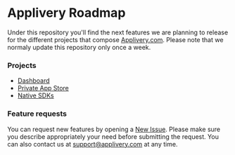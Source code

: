 # Applivery Roadmap

Under this repository you'll find the next features we are planning to release for the different projects that compose [Applivery.com](https://www.applivery.com). Please note that we normaly update this repository only once a week.

### Projects
- [Dashboard](https://github.com/applivery/roadmap/projects/1)
- [Private App Store](https://github.com/applivery/roadmap/projects/2)
- [Native SDKs](https://github.com/applivery/roadmap/projects/3)

### Feature requests
You can request new features by opening a [New Issue](https://github.com/applivery/roadmap/issues/new).
Please make sure you describe appropriately your need before submitting the request.
You can also contact us at [support@applivery.com](support@applivery.com) at any time.
